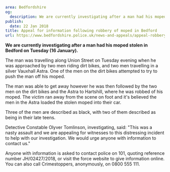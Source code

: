 ```yaml
area: Bedfordshire
og:
  description: We are currently investigating after a man had his moped stolen in Bedford on Tuesday (16 January).
publish:
  date: 22 Jan 2018
title: Appeal for information following robbery of moped in Bedford
url: https://www.bedfordshire.police.uk/news-and-appeals/appeal-robbery-moped-Bedford
```

**We are currently investigating after a man had his moped stolen in Bedford on Tuesday (16 January).**

The man was travelling along Union Street on Tuesday evening when he was approached by two men riding dirt bikes, and two men travelling in a silver Vauxhall Astra. One of the men on the dirt bikes attempted to try to push the man off his moped.

The man was able to get away however he was then followed by the two men on the dirt bikes and the Astra to Hartshill, where he was robbed of his moped. The victim ran away from the scene on foot and it's believed the men in the Astra loaded the stolen moped into their car.

Three of the men are described as black, with two of them described as being in their late teens.

Detective Constable Olyver Tomlinson, investigating, said: "This was a nasty assault and we are appealing for witnesses to this distressing incident to help with our investigation. We would urge anyone with information to contact us."

Anyone with information is asked to contact police on 101, quoting reference number JH/02427/2018, or visit the force website to give information online. You can also call Crimestoppers, anonymously, on 0800 555 111.
